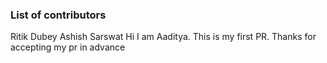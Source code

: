 ### List of contributors
Ritik Dubey
Ashish Sarswat
Hi I am Aaditya. This is my first PR. Thanks for accepting my pr in advance
